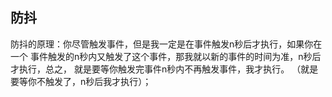 ## 防抖

防抖的原理：你尽管触发事件，但是我一定是在事件触发n秒后才执行，如果你在一个
事件触发的n秒内又触发了这个事件，那我就以新的事件的时间为准，n秒后才执行，总之，
就是要等你触发完事件n秒内不再触发事件，我才执行。
（就是要等你不触发了，n秒后我才执行）；